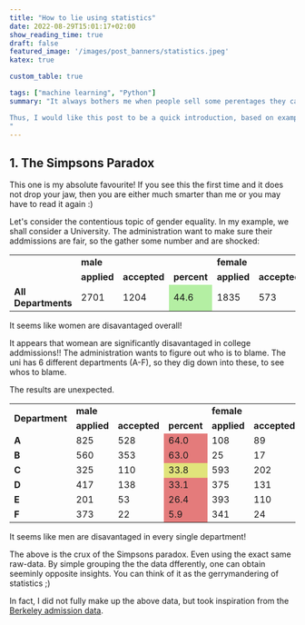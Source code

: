 ```yaml
---
title: "How to lie using statistics"
date: 2022-08-29T15:01:17+02:00
show_reading_time: true
draft: false
featured_image: '/images/post_banners/statistics.jpeg'
katex: true

custom_table: true

tags: ["machine learning", "Python"]
summary: "It always bothers me when people sell some perentages they calculated some how as 'statistics', particularly in the media.

Thus, I would like this post to be a quick introduction, based on examples, on how manipluative some badly done statistics can be.
"
---
```


## 1. The Simpsons Paradox


This one is my absolute favourite!
If you see this the first time and it does not drop your jaw, then you are either much smarter than me or you may have to read it again :)

Let's consider the contentious topic of gender equality.
In my example, we shall consider a University. The administration want to make sure their addmissions are fair, so the gather some number and are shocked:

<table>
  <tr>
    <td rowspan = "2"><b></b></td>
    <td colspan="3"><b>male</b></td>
    <td colspan="3"><b>female</b></td>
  </tr>
  <tr>
    <td><b>applied</b></td>
    <td><b>accepted</b></td>
    <td><b>percent</b></td>
    <td><b>applied</b></td>
    <td><b>accepted</b></td>
    <td><b>percent</b></td>
  </tr>
    <tr>
    <td><b>All Departments</td>
    <td>2701</td>
    <td>1204</td>
    <td style="background-color:#B4EFA3">44.6</td>
    <td>1835</td>
    <td>573</td>
    <td style="background-color:#E47B7B">31.2</td>
  </tr>
</table>

<div class="boxWarning">It seems like women are disavantaged overall!</div>

It appears that womean are significantly disavantaged in college addmissions!!
The administration wants to figure out who is to blame. The uni has 6 different departments (A-F), so they dig down into these, to see whos to blame.

The results are unexpected.

<table>
  <tr>
    <td rowspan = "2"><b>Department</b></td>
    <td colspan="3"><b>male</b></td>
    <td colspan="3"><b>female</b></td>
  </tr>
  <tr>
    <td><b>applied</b></td>
    <td><b>accepted</b></td>
    <td><b>percent</b></td>
    <td><b>applied</b></td>
    <td><b>accepted</b></td>
    <td><b>percent</b></td>
  </tr>
    <tr>
    <td><b>A</td>
    <td>825</td>
    <td>528</td>
    <td style="background-color:#E47B7B">64.0</td>
    <td>108</td>
    <td>89</td>
    <td style="background-color:#B4EFA3">82.4</td>
  </tr>
  </tr>
    <tr>
    <td><b>B</td>
    <td>560</td>
    <td>353</td>
    <td style="background-color:#E47B7B">63.0</td>
    <td>25</td>
    <td>17</td>
    <td style="background-color:#B4EFA3">68.0</td>
  </tr>

  </tr>
    <tr>
    <td><b>C</td>
    <td>325</td>
    <td>110</td>
    <td style="background-color:#E1E47B">33.8</td>
    <td>593</td>
    <td>202</td>
    <td style="background-color:#E1E47B">34.1</td>
  </tr>

  </tr>
    <tr>
    <td><b>D</td>
    <td>417</td>
    <td>138</td>
    <td style="background-color:#E47B7B">33.1</td>
    <td>375</td>
    <td>131</td>
    <td style="background-color:#B4EFA3">34.9</td>
  </tr>

  </tr>
    <tr>
    <td><b>E</td>
    <td>201</td>
    <td>53</td>
    <td style="background-color:#E47B7B">26.4</td>
    <td>393</td>
    <td>110</td>
    <td style="background-color:#B4EFA3">28.0</td>
  </tr>

  </tr>
    <tr>
    <td><b>F</td>
    <td>373</td>
    <td>22</td>
    <td style="background-color:#E47B7B">5.9</td>
    <td>341</td>
    <td>24</td>
    <td style="background-color:#B4EFA3">7.0</td>
  </tr>
</table>

<div class="boxWarning">It seems like men are disavantaged in every single department!</div>


The above is the crux of the Simpsons paradox. Even using the exact same raw-data. By simple grouping the the data dfferently, one can obtain seeminly opposite insights. You can think of it as the gerrymandering of statistics ;)

In fact, I did not fully make up the above data, but took inspiration from the [Berkeley admission data](https://en.wikipedia.org/wiki/Simpson's_paradox#Examples).

<!-- <div class="boxBell">Disclaimer</div>
<div class="boxCheck">Check</div>
<div class="boxComment">Comment</div>
<div class="boxHeart">Heart</div>
<div class="boxInfo">Info</div>
<div class="boxPlus">Plus</div>
<div class="boxStar">Star</div>
<div class="boxWarning">Warning </div> -->


